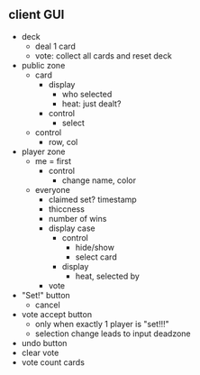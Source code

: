 ## client GUI
- deck
  - deal 1 card
  - vote: collect all cards and reset deck
- public zone
  - card
    - display
      - who selected
      - heat: just dealt?
    - control
      - select
  - control
    - row, col
- player zone
  - me = first
    - control
      - change name, color
  - everyone
    - claimed set? timestamp
    - thiccness
    - number of wins
    - display case
      - control
        - hide/show
        - select card
      - display
        - heat, selected by
    - vote
- "Set!" button
  - cancel
- vote accept button
  - only when exactly 1 player is "set!!!"
  - selection change leads to input deadzone
- undo button
- clear vote
- vote count cards
